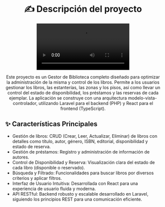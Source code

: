 <div align="center">



# ✍️ Descripción del proyecto 

![Vista principal del Gestor de Biblioteca](videos/presentation.mp4)

Este proyecto es un Gestor de Biblioteca completo diseñado para optimizar la administración de la misma y control de los libros. Permite a los usuarios gestionar los libros, las estanterías, las zonas y los pisos, así como llevar un control del estado de disponibilidad, los préstamos y las reservas de cada ejemplar. La aplicación se construye con una arquitectura modelo-vista-controlador, utilizando Laravel para el backend (PHP) y React para el frontend (TypeScript).
</div>

## ✨ Características Principales

* Gestión de libros: CRUD (Crear, Leer, Actualizar, Eliminar) de libros con detalles como título, autor, género, ISBN, editorial, disponibilidad y estado de reserva.
* Gestión de préstamos: Registro y administración de información de autores.
* Control de Disponibilidad y Reserva: Visualización clara del estado de cada libro (disponible o reservado).
* Búsqueda y Filtrado: Funcionalidades para buscar libros por diversos criterios y aplicar filtros.
* Interfaz de Usuario Intuitiva: Desarrollada con React para una experiencia de usuario fluida y moderna.
* API RESTful: Backend robusto y escalable desarrollado en Laravel, siguiendo los principios REST para una comunicación eficiente.



